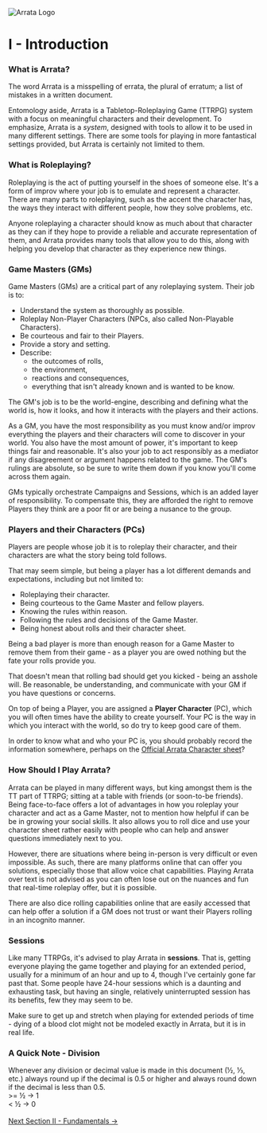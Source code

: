 ![Arrata Logo](https://github.com/kalebvonburris/Arrata-TTRPG/blob/main/rat.png) 
# I - Introduction
### What is Arrata?
The word Arrata is a misspelling of errata, the plural of erratum; a list of mistakes in a written document.

Entomology aside, Arrata is a Tabletop-Roleplaying Game (TTRPG) system with a focus on meaningful characters and their development. To emphasize, Arrata is a <i>system</i>, designed with tools to allow it to be used in many different settings. There are some tools for playing in more fantastical settings provided, but Arrata is certainly not limited to them.

### What is Roleplaying?
Roleplaying is the act of putting yourself in the shoes of someone else. It's a form of improv where your job is to emulate and represent a character. There are many parts to roleplaying, such as the accent the character has, the ways they interact with different people, how they solve problems, etc.

Anyone roleplaying a character should know as much about that character as they can if they hope to provide a reliable and accurate representation of them, and Arrata provides many tools that allow you to do this, along with helping you develop that character as they experience new things.

### Game Masters (GMs)
Game Masters (GMs) are a critical part of any roleplaying system. Their job is to:
- Understand the system as thoroughly as possible.
- Roleplay Non-Player Characters (NPCs, also called Non-Playable Characters).
- Be courteous and fair to their Players.
- Provide a story and setting.
- Describe:
	- the outcomes of rolls,
	- the environment,
	- reactions and consequences,
	- everything that isn't already known and is wanted to be know.

The GM's job is to be the world-engine, describing and defining what the world is, how it looks, and how it interacts with the players and their actions.

As a GM, you have the most responsibility as you must know and/or improv everything the players and their characters will come to discover in your world. You also have the most amount of power, it's important to keep things fair and reasonable. It's also your job to act responsibly as a mediator if any disagreement or argument happens related to the game. The GM's rulings are absolute, so be sure to write them down if you know you'll come across them again.

GMs typically orchestrate Campaigns and Sessions, which is an added layer of responsibility. To compensate this, they are afforded the right to remove Players they think are a poor fit or are being a nusance to the group.

### Players and their Characters (PCs)
Players are people whose job it is to roleplay their character, and their characters are what the story being told follows.

That may seem simple, but being a player has a lot different demands and expectations, including but not limited to:
- Roleplaying their character.
- Being courteous to the Game Master and fellow players.
- Knowing the rules within reason.
- Following the rules and decisions of the Game Master.
- Being honest about rolls and their character sheet.

Being a bad player is more than enough reason for a Game Master to remove them from their game - as a player you are owed nothing but the fate your rolls provide you.

That doesn't mean that rolling bad should get you kicked - being an asshole will. Be reasonable, be understanding, and communicate with your GM if you have questions or concerns.

On top of being a Player, you are assigned a **Player Character** (PC), which you will often times have the ability to create yourself. Your PC is the way in which you interact with the world, so do try to keep good care of them.

In order to know what and who your PC is, you should probably record the information somewhere, perhaps on the [Official Arrata Character sheet]()?

### How Should I Play Arrata?
Arrata can be played in many different ways, but king amongst them is the TT part of TTRPG; sitting at a table with friends (or soon-to-be friends). Being face-to-face offers a lot of advantages in how you roleplay your character and act as a Game Master, not to mention how helpful if can be be in growing your social skills. It also allows you to roll dice and use your character sheet rather easily with people who can help and answer questions immediately next to you.

However, there are situations where being in-person is very difficult or even impossible. As such, there are many platforms online that can offer you solutions, especially those that allow voice chat capabilities. Playing Arrata over text is not advised as you can often lose out on the nuances and fun that real-time roleplay offer, but it is possible.

There are also dice rolling capabilities online that are easily accessed that can help offer a solution if a GM does not trust or want their Players rolling in an incognito manner.

### Sessions
Like many TTRPGs, it's advised to play Arrata in **sessions**. That is, getting everyone playing the game together and playing for an extended period, usually for a minimum of an hour and up to 4, though I've certainly gone far past that. Some people have 24-hour sessions which is a daunting and exhausting task, but having an single, relatively uninterrupted session has its benefits, few they may seem to be.

Make sure to get up and stretch when playing for extended periods of time - dying of a blood clot might not be modeled exactly in Arrata, but it is in real life.

### A Quick Note - Division
Whenever any division or decimal value is made in this document (½, ⅓, etc.) always round up if the decimal is 0.5 or higher and always round down if the decimal is less than 0.5. 
<br>\>= ½ -> 1
<br>\< ½ -> 0
<br><br> [Next Section II - Fundamentals ->](https://github.com/kalebvonburris/Arrata-TTRPG/blob/main/draft/Arrata-Guide/II%20-%20Fundamentals.md)

